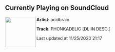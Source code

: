 ## Currently Playing on SoundCloud

[<img align="left" width="100" src="https://i1.sndcdn.com/artworks-000352359384-761uix-t50x50.jpg">](https://soundcloud.com/acidbrain-3/phonkadelic-dl-in-desc)

**Artist**: acidbrain 

**Track**: PHONKADELIC [DL IN DESC.]

Last updated at 11/25/2020 21:17
